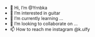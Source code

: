 - 👋 Hi, I’m @Yrnbka
- 👀 I’m interested in guitar
- 🌱 I’m currently learning ...
- 💞️ I’m looking to collaborate on ...
- 📫 How to reach me instagram @k.ulfy

<!---
Yrnbka/Yrnbka is a ✨ special ✨ repository because its `README.md` (this file) appears on your GitHub profile.
You can click the Preview link to take a look at your changes.
--->

